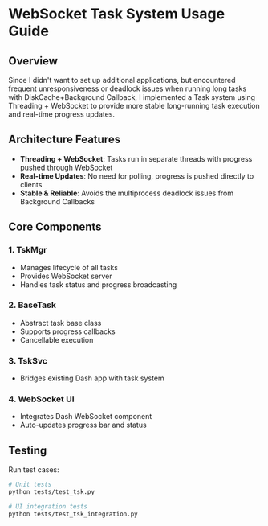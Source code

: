 # WebSocket Task System Usage Guide

## Overview

Since I didn't want to set up additional applications, but encountered frequent unresponsiveness or deadlock issues when running long tasks with DiskCache+Background Callback,
I implemented a Task system using Threading + WebSocket to provide more stable long-running task execution and real-time progress updates.

## Architecture Features

- **Threading + WebSocket**: Tasks run in separate threads with progress pushed through WebSocket
- **Real-time Updates**: No need for polling, progress is pushed directly to clients
- **Stable & Reliable**: Avoids the multiprocess deadlock issues from Background Callbacks

## Core Components

### 1. TskMgr
- Manages lifecycle of all tasks
- Provides WebSocket server
- Handles task status and progress broadcasting

### 2. BaseTask
- Abstract task base class
- Supports progress callbacks
- Cancellable execution

### 3. TskSvc
- Bridges existing Dash app with task system

### 4. WebSocket UI
- Integrates Dash WebSocket component
- Auto-updates progress bar and status


## Testing

Run test cases:
```bash
# Unit tests
python tests/test_tsk.py

# UI integration tests
python tests/test_tsk_integration.py
```
